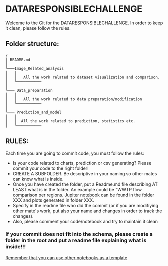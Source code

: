 # DATARESPONSIBLECHALLENGE

Welcome to the Git for the DATARESPONSIBLECHALLENGE. In order to keep it clean, please follow the rules.

## Folder structure:

```
/
│ README.md 
│
└───Image_Related_analysis
│   │
│   │	All the work related to dataset visualization and comparison.
│ 	└───────────
│   
└─── Data_preparation
│   │   
│   │	All the work related to data preparation/modification
│ 	└───────────  
│
└─── Prediction_and_model
│   │  
│   │  All the work related to prediction, statistics etc.
│ 	└───────────
```


## RULES:

Each time you are going to commit code, you must follow the rules:

* Is your code related to charts, prediction or csv generating? Please commit your code to the right folder!
* CREATE A SUBFOLDER. Be descriptive in your naming so other mates can know what is inside.
* Once you have created the folder, put a Readme.md file describing AT LEAST what is in the folder. An example could be "WWTP flow comparison per regions. Jupiter notebook can be found in the folder XXX and plots generated in folder XXX. 
* Specify in the readme file who did the commit (or if you are modifiying other mate's work, put also your name and changes in order to track the changes).
* Also, please comment your code/notebook and try to maintain it clean


### If your commit does not fit into the schema, please create a folder in the root and put a readme file explaining what is inside!!!

[Remember that you can use other notebooks as a template](https://github.com/start-and-solve/DATARESPONSIBLECHALLENGE/blob/master/Image_Related_analysis/day_of_week/Day_of_the_week.ipynb)


